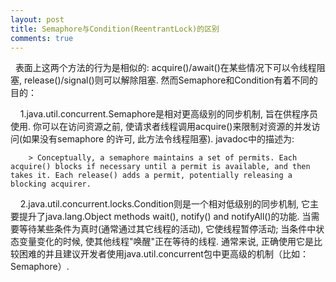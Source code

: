 ```yaml
---
layout: post
title: Semaphore与Condition(ReentrantLock)的区别
comments: true
---
```


&nbsp;&nbsp;表面上这两个方法的行为是相似的: acquire()/await()在某些情况下可以令线程阻塞, release()/signal()则可以解除阻塞. 然而Semaphore和Condition有着不同的目的：

&nbsp;&nbsp;&nbsp;&nbsp;1.java.util.concurrent.Semaphore是相对更高级别的同步机制, 旨在供程序员使用. 你可以在访问资源之前, 使请求者线程调用acquire()来限制对资源的并发访问(如果没有semaphore 的许可, 此方法令线程阻塞). javadoc中的描述为:

        > Conceptually, a semaphore maintains a set of permits. Each acquire() blocks if necessary until a permit is available, and then takes it. Each release() adds a permit, potentially releasing a blocking acquirer.

&nbsp;&nbsp;&nbsp;&nbsp;2.java.util.concurrent.locks.Condition则是一个相对低级别的同步机制, 它主要提升了java.lang.Object methods wait(), notify() and notifyAll()的功能. 当需要等待某些条件为真时(通常通过其它线程的活动), 它使线程暂停活动; 当条件中状态变量变化的时候, 使其他线程"唤醒"正在等待的线程. 通常来说, 正确使用它是比较困难的并且建议开发者使用java.util.concurrent包中更高级的机制（比如： Semaphore）.